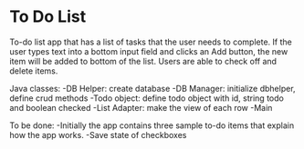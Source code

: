 # To Do List

To-do list app that has a list of tasks that the user needs to complete. 
If the user types text into a bottom input field and clicks an Add button, 
the new item will be added to bottom of the list. Users are able to check off and delete items.

Java classes:
-DB Helper: create database
-DB Manager: initialize dbhelper, define crud methods
-Todo object: define todo object with id, string todo and boolean checked
-List Adapter: make the view of each row
-Main

To be done:
-Initially the app contains three sample to-do items that explain how the app works.
-Save state of checkboxes
